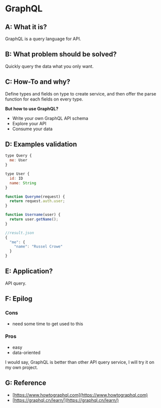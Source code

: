 # GraphQL

## A: What it is?

GraphQL is a query language for API.

## B: What problem should be solved?

Quickly query the data what you only want.

## C: How-To and why?

Define types and fields on type to create service, and then offer the parse function for each fields on every type.

**But how to use GraphQL?**

- Write your own GraphQL API schema
- Explore your API
- Consume your data

## D: Examples validation

``````javascript
type Query {
  me: User
}

type User {
  id: ID
  name: String
}

function Queryme(request) {
  return request.auth.user;
}

function Username(user) {
  return user.getName();
}

//result.json
{
  "me": {
    "name": "Russel Crowe"
  }
}
``````

## E: Application?

API query.

## F: Epilog

### Cons

- need some time to get used to this

### Pros

- easy
- data-oriented

I would say, GraphQL is better than other API query service, I will try it on my own project.

## G: Reference

- [https://www.howtographql.com](https://www.howtographql.com)
- [https://graphql.cn/learn/](https://graphql.cn/learn/)
